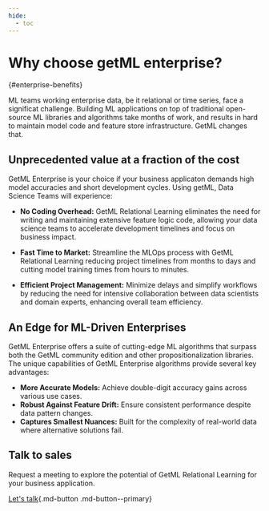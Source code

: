 ```yaml
---
hide:
  - toc
---
```


# **Why choose getML enterprise?**
[](){#enterprise-benefits}

ML teams working enterprise data, be it relational or time series, face a significat challenge. Building ML applications on top of traditional open-source ML libraries and algorithms take months of work, and results in hard to maintain model code and feature store infrastructure. GetML changes that.


## **Unprecedented value at a fraction of the cost**

GetML Enterprise is your choice if your business applicaton demands high model accuracies and short development cycles. Using getML, Data Science Teams will experience:

- **No Coding Overhead:** GetML Relational Learning eliminates the need for writing and maintaining extensive feature logic code, allowing your data science teams to accelerate development timelines and focus on business impact.

- **Fast Time to Market:** Streamline the MLOps process with GetML Relational Learning reducing project timelines from months to days and cutting model training times from hours to minutes.

- **Efficient Project Management:** Minimize delays and simplify workflows by reducing the need for intensive collaboration between data scientists and domain experts, enhancing overall team efficiency.


## **An Edge for ML-Driven Enterprises**

GetML Enterprise offers a suite of cutting-edge ML algorithms that surpass both the GetML community edition and other propositionalization libraries. The unique capabilities of GetML Enterprise algorithms provide several key advantages:

- **More Accurate Models:** Achieve double-digit accuracy gains across various use cases.
- **Robust Against Feature Drift:** Ensure consistent performance despite data pattern changes.
- **Captures Smallest Nuances:** Built for the complexity of real-world data where alternative solutions fail.


## **Talk to sales**

Request a meeting to explore the potential of GetML Relational Learning for your business application.

[Let's talk](../contact/message-us.md){.md-button .md-button--primary}

